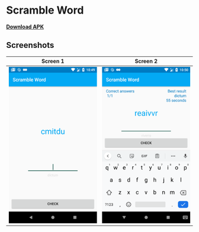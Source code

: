 # Scramble Word

**[Download APK](https://github.com/isamotiuc/ScrambleWord/blob/master/apk/app-debug.apk)**


Screenshots
--------

| Screen 1             |  Screen 2  |
:-------------------------:|:-------------------------:
![](screenshots/1.png)  |  ![](screenshots/2.png)
